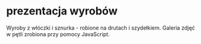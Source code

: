 # prezentacja wyrobów
Wyroby z włóczki i sznurka - robione na drutach i szydełkiem.
Galeria zdjęć w pętli zrobiona przy pomocy JavaScript. 
